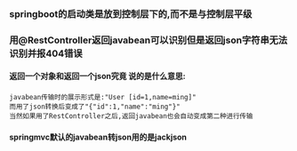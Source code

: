 ###	springboot的启动类是放到控制层下的,而不是与控制层平级
###	用@RestController返回javabean可以识别但是返回json字符串无法识别并报404错误
#### 返回一个对象和返回一个json究竟 说的是什么意思:
	javabean传输时的展示形式是:"User [id=1,name=ming]"
	而用了json转换后变成了"{"id":1,"name":"ming"}"
    当然如果用了RestController之后,返回javabean也会自动变成第二种进行传输		
#### springmvc默认的javabean转json用的是jackjson